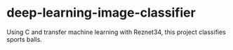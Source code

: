 # deep-learning-image-classifier
Using C and transfer machine learning with Reznet34, this project classifies sports balls.
